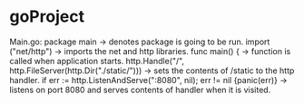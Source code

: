 # goProject

Main.go:
package main -> denotes package is going to be run.
import ("net/http") -> imports the net and http libraries.
func main() { -> function is called when application starts.
http.Handle("/", http.FileServer(http.Dir("./static/"))) -> sets the contents of /static to the http handler.
if err := http.ListenAndServe(":8080", nil); err != nil {panic(err)} -> listens on port 8080 and serves contents of handler when it is visited.
